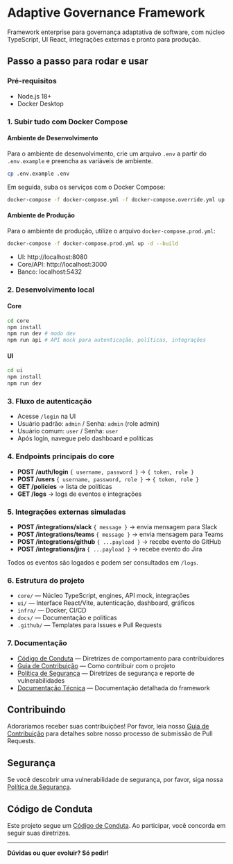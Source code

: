 

# Adaptive Governance Framework

Framework enterprise para governança adaptativa de software, com núcleo TypeScript, UI React, integrações externas e pronto para produção.

## Passo a passo para rodar e usar

### Pré-requisitos
- Node.js 18+
- Docker Desktop

### 1. Subir tudo com Docker Compose

#### Ambiente de Desenvolvimento
Para o ambiente de desenvolvimento, crie um arquivo `.env` a partir do `.env.example` e preencha as variáveis de ambiente.
```sh
cp .env.example .env
```
Em seguida, suba os serviços com o Docker Compose:
```sh
docker-compose -f docker-compose.yml -f docker-compose.override.yml up --build
```

#### Ambiente de Produção
Para o ambiente de produção, utilize o arquivo `docker-compose.prod.yml`:
```sh
docker-compose -f docker-compose.prod.yml up -d --build
```
- UI: http://localhost:8080
- Core/API: http://localhost:3000
- Banco: localhost:5432

### 2. Desenvolvimento local
#### Core
```sh
cd core
npm install
npm run dev # modo dev
npm run api # API mock para autenticação, políticas, integrações
```
#### UI
```sh
cd ui
npm install
npm run dev
```

### 3. Fluxo de autenticação
- Acesse `/login` na UI
- Usuário padrão: `admin` / Senha: `admin` (role admin)
- Usuário comum: `user` / Senha: `user`
- Após login, navegue pelo dashboard e políticas

### 4. Endpoints principais do core
- **POST /auth/login** `{ username, password }` → `{ token, role }`
- **POST /users** `{ username, password, role }` → `{ token, role }`
- **GET /policies** → lista de políticas
- **GET /logs** → logs de eventos e integrações

### 5. Integrações externas simuladas
- **POST /integrations/slack** `{ message }` → envia mensagem para Slack
- **POST /integrations/teams** `{ message }` → envia mensagem para Teams
- **POST /integrations/github** `{ ...payload }` → recebe evento do GitHub
- **POST /integrations/jira** `{ ...payload }` → recebe evento do Jira

Todos os eventos são logados e podem ser consultados em `/logs`.

### 6. Estrutura do projeto
- `core/` — Núcleo TypeScript, engines, API mock, integrações
- `ui/` — Interface React/Vite, autenticação, dashboard, gráficos
- `infra/` — Docker, CI/CD
- `docs/` — Documentação e políticas
- `.github/` — Templates para Issues e Pull Requests

### 7. Documentação
- [Código de Conduta](CODE_OF_CONDUCT.md) — Diretrizes de comportamento para contribuidores
- [Guia de Contribuição](CONTRIBUTING.md) — Como contribuir com o projeto
- [Política de Segurança](SECURITY.md) — Diretrizes de segurança e reporte de vulnerabilidades
- [Documentação Técnica](docs/DOCUMENTATION.md) — Documentação detalhada do framework

## Contribuindo

Adoraríamos receber suas contribuições! Por favor, leia nosso [Guia de Contribuição](CONTRIBUTING.md) para detalhes sobre nosso processo de submissão de Pull Requests.

## Segurança

Se você descobrir uma vulnerabilidade de segurança, por favor, siga nossa [Política de Segurança](SECURITY.md).

## Código de Conduta

Este projeto segue um [Código de Conduta](CODE_OF_CONDUCT.md). Ao participar, você concorda em seguir suas diretrizes.

---

**Dúvidas ou quer evoluir? Só pedir!**
